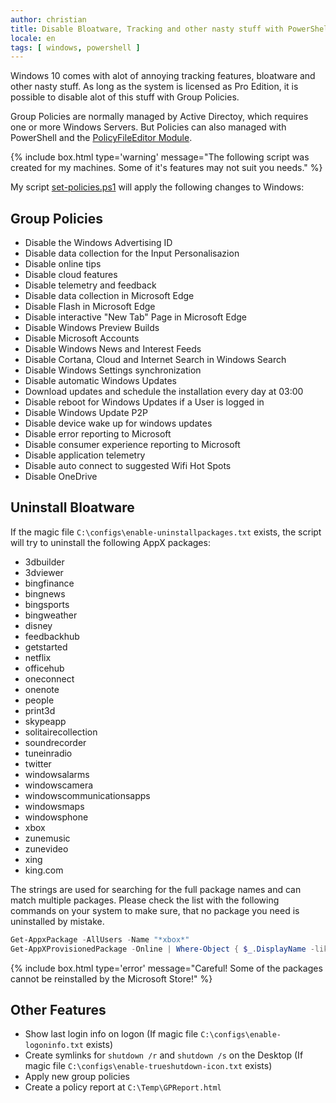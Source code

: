```yaml
---
author: christian
title: Disable Bloatware, Tracking and other nasty stuff with PowerShell
locale: en
tags: [ windows, powershell ]
---
```


Windows 10 comes with alot of annoying tracking features, bloatware and other
nasty stuff. As long as the system is licensed as Pro Edition, it is possible
to disable alot of this stuff with Group Policies.

Group Policies are normally managed by Active Directoy, which requires one or
more Windows Servers. But Policies can also managed with PowerShell and the
[PolicyFileEditor Module](https://github.com/dlwyatt/PolicyFileEditor).

{% include box.html type='warning' message="The following script was created for my machines. Some of it's features may not suit you needs." %}

My script [set-policies.ps1](https://github.com/perryflynn/my-windows-config/blob/main/set-policies.ps1)
will apply the following changes to Windows:

## Group Policies

- Disable the Windows Advertising ID
- Disable data collection for the Input Personalisazion
- Disable online tips
- Disable cloud features
- Disable telemetry and feedback
- Disable data collection in Microsoft Edge
- Disable Flash in Microsoft Edge
- Disable interactive "New Tab" Page in Microsoft Edge
- Disable Windows Preview Builds
- Disable Microsoft Accounts
- Disable Windows News and Interest Feeds
- Disable Cortana, Cloud and Internet Search in Windows Search
- Disable Windows Settings synchronization
- Disable automatic Windows Updates
- Download updates and schedule the installation every day at 03:00
- Disable reboot for Windows Updates if a User is logged in
- Disable Windows Update P2P
- Disable device wake up for windows updates
- Disable error reporting to Microsoft
- Disable consumer experience reporting to Microsoft
- Disable application telemetry
- Disable auto connect to suggested Wifi Hot Spots
- Disable OneDrive

## Uninstall Bloatware

If the magic file `C:\configs\enable-uninstallpackages.txt` exists, the script will try to
uninstall the following AppX packages:

- 3dbuilder
- 3dviewer
- bingfinance
- bingnews
- bingsports
- bingweather
- disney
- feedbackhub
- getstarted
- netflix
- officehub
- oneconnect
- onenote
- people
- print3d
- skypeapp
- solitairecollection
- soundrecorder
- tuneinradio
- twitter
- windowsalarms
- windowscamera
- windowscommunicationsapps
- windowsmaps
- windowsphone
- xbox
- zunemusic
- zunevideo
- xing
- king.com

The strings are used for searching for the full package names and can match multiple packages.
Please check the list with the following commands on your system to make sure, that no
package you need is uninstalled by mistake.

```ps1
Get-AppxPackage -AllUsers -Name "*xbox*"
Get-AppXProvisionedPackage -Online | Where-Object { $_.DisplayName -like "*xbox*" }
```

{% include box.html type='error' message="Careful! Some of the packages cannot be reinstalled by the Microsoft Store!" %}

## Other Features

- Show last login info on logon (If magic file `C:\configs\enable-logoninfo.txt` exists)
- Create symlinks for `shutdown /r` and `shutdown /s` on the Desktop  (If magic file `C:\configs\enable-trueshutdown-icon.txt` exists)
- Apply new group policies
- Create a policy report at `C:\Temp\GPReport.html`
